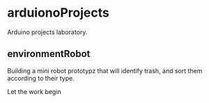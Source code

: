# arduionoProjects
Arduino projects laboratory.
## environmentRobot
Building a mini robot prototypz that will identify trash, and sort them according to their type.
<div> Let the work begin </div>
